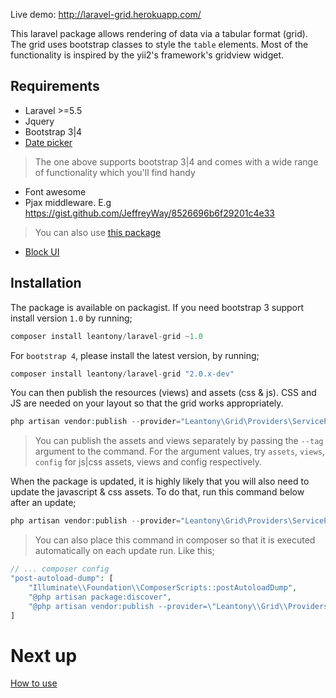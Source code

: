 Live demo: http://laravel-grid.herokuapp.com/

This laravel package allows rendering of data via a tabular format (grid). The grid uses bootstrap classes to style the `table` elements. Most of the functionality is inspired by the yii2's framework's gridview widget.

## Requirements
+ Laravel >=5.5
+ Jquery
+ Bootstrap 3|4
+ [Date picker](https://github.com/dangrossman/daterangepicker)
> The one above supports bootstrap 3|4 and comes with a wide range of functionality which you'll find handy
+ Font awesome
+ Pjax middleware. E.g https://gist.github.com/JeffreyWay/8526696b6f29201c4e33
> You can also use [this package](https://github.com/spatie/laravel-pjax)
+ [Block UI](https://github.com/malsup/blockui)

## Installation
The package is available on packagist. If you need bootstrap 3 support install version `1.0` by running;
```php
composer install leantony/laravel-grid ~1.0
```
For `bootstrap 4`, please install the latest version, by running;
```php
composer install leantony/laravel-grid "2.0.x-dev"
```

You can then publish the resources (views) and assets (css & js). CSS and JS are needed on your layout so that the grid works appropriately.

```php
php artisan vendor:publish --provider="Leantony\Grid\Providers\ServiceProvider"
```

> You can publish the assets and views separately by passing the `--tag` argument to the command. 
For the argument values, try `assets`, `views`, `config` for js|css assets, views and config respectively.


When the package is updated, it is highly likely that you will also need to update the javascript & css assets. To do that, run this command below after an update;
```php
php artisan vendor:publish --provider="Leantony\Grid\Providers\ServiceProvider" --tag=assets --force
```
> You can also place this command in composer so that it is executed automatically on each update run. Like this;
```php
// ... composer config
"post-autoload-dump": [
    "Illuminate\\Foundation\\ComposerScripts::postAutoloadDump",
    "@php artisan package:discover",
    "@php artisan vendor:publish --provider=\"Leantony\\Grid\\Providers\\ServiceProvider\" --tag=assets --force"
]
```

# Next up
[How to use](usage.md)
